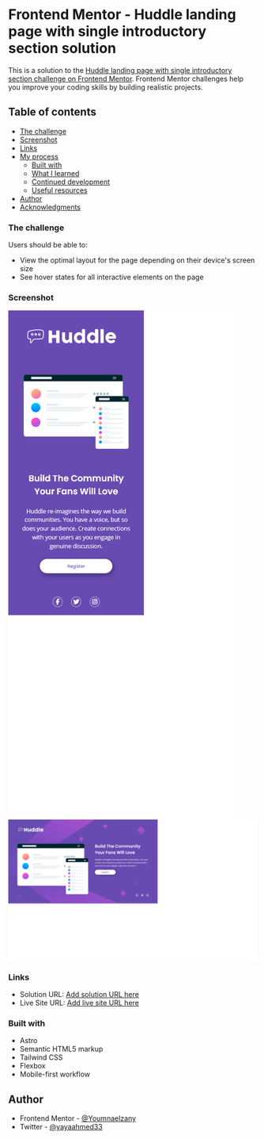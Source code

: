 # Frontend Mentor - Huddle landing page with single introductory section solution

This is a solution to the [Huddle landing page with single introductory section challenge on Frontend Mentor](https://www.frontendmentor.io/challenges/huddle-landing-page-with-a-single-introductory-section-B_2Wvxgi0). Frontend Mentor challenges help you improve your coding skills by building realistic projects.

## Table of contents

- [The challenge](#the-challenge)
- [Screenshot](#screenshot)
- [Links](#links)
- [My process](#my-process)
  - [Built with](#built-with)
  - [What I learned](#what-i-learned)
  - [Continued development](#continued-development)
  - [Useful resources](#useful-resources)
- [Author](#author)
- [Acknowledgments](#acknowledgments)

### The challenge

Users should be able to:

- View the optimal layout for the page depending on their device's screen size
- See hover states for all interactive elements on the page

### Screenshot

![](./public/images/Screenshot%202024-06-08%20at%2012-54-01%20Huddle%20landing%20page%20with%20single%20introductory%20section.png)
![](./public/images/Screenshot%202024-06-08%20at%2012-54-23%20Huddle%20landing%20page%20with%20single%20introductory%20section.png)

### Links

- Solution URL: [Add solution URL here](https://github.com/Youmnaelzany/huddle-landing-page-with-single-introductory-section-master-8-6-24.git)
- Live Site URL: [Add live site URL here](https://huddlelandingpage6824.netlify.app/)

### Built with

- Astro
- Semantic HTML5 markup
- Tailwind CSS
- Flexbox
- Mobile-first workflow

## Author

- Frontend Mentor - [@Youmnaelzany](https://www.frontendmentor.io/profile/Youmnaelzany)
- Twitter - [@yayaahmed33](https://twitter.com/yayaahmed33)
